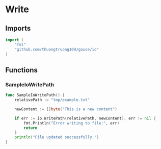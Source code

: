 # Write

## Imports

```go
import (
	"fmt"
	"github.com/thuongtruong109/gouse/io"
)
```
## Functions


### SampleIoWritePath

```go
func SampleIoWritePath() {
	relativePath := "tmp/example.txt"

	newContent := []byte("This is a new content")

	if err := io.WritePath(relativePath, newContent); err != nil {
		fmt.Println("Error writing to file:", err)
		return
	}
	println("File updated successfully.")
}
```
